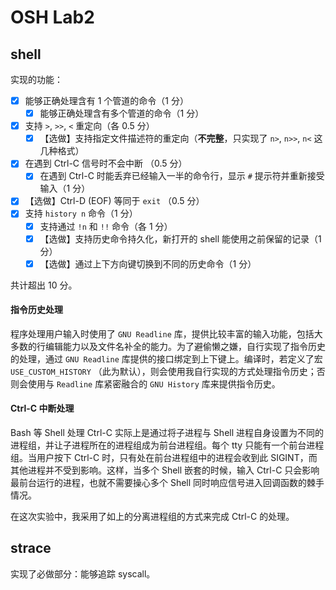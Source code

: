# OSH Lab2

## shell

实现的功能：

- [x] 能够正确处理含有 1 个管道的命令（1 分）
  - [x] 能够正确处理含有多个管道的命令（1 分）
- [x] 支持 `>`, `>>`, `<` 重定向（各 0.5 分）
  - [x] 【选做】支持指定文件描述符的重定向（**不完整**，只实现了 `n>`, `n>>`, `n<` 这几种格式）
- [x] 在遇到 Ctrl-C 信号时不会中断 （0.5 分）
  - [x] 在遇到 Ctrl-C 时能丢弃已经输入一半的命令行，显示 `#` 提示符并重新接受输入（1 分）
- [x] 【选做】Ctrl-D (EOF) 等同于 `exit` （0.5 分）
- [x] 支持 `history n` 命令（1 分）
  - [x] 支持通过 `!n` 和 `!!` 命令（各 1 分）
  - [x] 【选做】支持历史命令持久化，新打开的 shell 能使用之前保留的记录（1 分）
  - [x] 【选做】通过上下方向键切换到不同的历史命令（1 分）

共计超出 10 分。

#### 指令历史处理

程序处理用户输入时使用了 `GNU Readline` 库，提供比较丰富的输入功能，包括大多数的行编辑能力以及文件名补全的能力。为了避偷懒之嫌，自行实现了指令历史的处理，通过 `GNU Readline` 库提供的接口绑定到上下键上。编译时，若定义了宏 `USE_CUSTOM_HISTORY` （此为默认），则会使用我自行实现的方式处理指令历史；否则会使用与 `Readline` 库紧密融合的 `GNU History` 库来提供指令历史。

#### Ctrl-C 中断处理

Bash 等 Shell 处理 Ctrl-C 实际上是通过将子进程与 Shell 进程自身设置为不同的进程组，并让子进程所在的进程组成为前台进程组。每个 tty 只能有一个前台进程组。当用户按下 Ctrl-C 时，只有处在前台进程组中的进程会收到此 SIGINT，而其他进程并不受到影响。这样，当多个 Shell 嵌套的时候，输入 Ctrl-C 只会影响最前台运行的进程，也就不需要操心多个 Shell 同时响应信号进入回调函数的棘手情况。

在这次实验中，我采用了如上的分离进程组的方式来完成 Ctrl-C 的处理。

<!--【补充】前台进程组可以向 tty 输入/输出，但非前台进程组在试图向 tty 进行读写时会收到信号而被挂起。 -->

## strace

实现了必做部分：能够追踪 syscall。